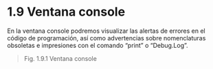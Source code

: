 # 1.9 Ventana console

En la ventana console podremos visualizar las alertas de errores en el código de programación, así como advertencias sobre nomenclaturas obsoletas e impresiones con el comando “print” o “Debug.Log”.

> Fig. 1.9.1 Ventana console
